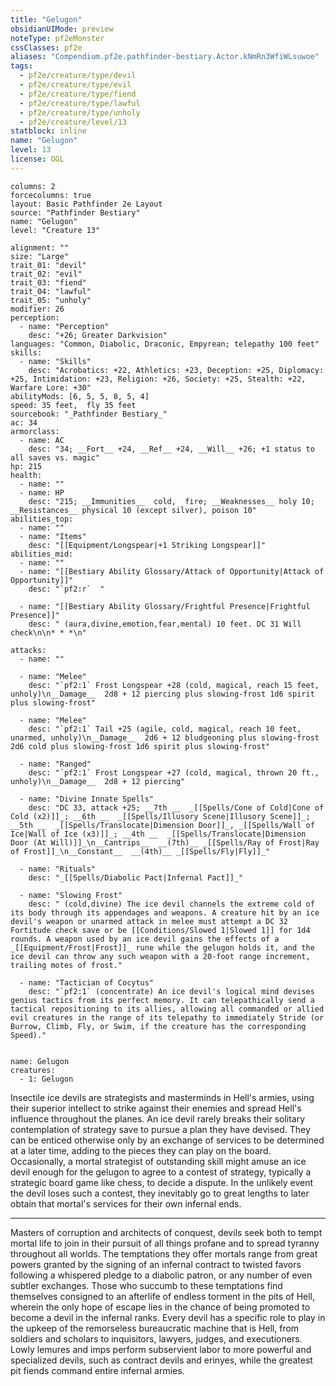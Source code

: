 ```yaml
---
title: "Gelugon"
obsidianUIMode: preview
noteType: pf2eMonster
cssClasses: pf2e
aliases: "Compendium.pf2e.pathfinder-bestiary.Actor.kNmRn3WfiWLsuwoe" 
tags:
  - pf2e/creature/type/devil
  - pf2e/creature/type/evil
  - pf2e/creature/type/fiend
  - pf2e/creature/type/lawful
  - pf2e/creature/type/unholy
  - pf2e/creature/level/13
statblock: inline
name: "Gelugon"
level: 13
license: OGL
---
```


```statblock
columns: 2
forcecolumns: true
layout: Basic Pathfinder 2e Layout
source: "Pathfinder Bestiary"
name: "Gelugon"
level: "Creature 13"

alignment: ""
size: "Large"
trait_01: "devil"
trait_02: "evil"
trait_03: "fiend"
trait_04: "lawful"
trait_05: "unholy"
modifier: 26
perception:
  - name: "Perception"
    desc: "+26; Greater Darkvision"
languages: "Common, Diabolic, Draconic, Empyrean; telepathy 100 feet"
skills:
  - name: "Skills"
    desc: "Acrobatics: +22, Athletics: +23, Deception: +25, Diplomacy: +25, Intimidation: +23, Religion: +26, Society: +25, Stealth: +22, Warfare Lore: +30"
abilityMods: [6, 5, 5, 8, 5, 4]
speed: 35 feet,  fly 35 feet
sourcebook: "_Pathfinder Bestiary_"
ac: 34
armorclass:
  - name: AC
    desc: "34; __Fort__ +24, __Ref__ +24, __Will__ +26; +1 status to all saves vs. magic"
hp: 215
health:
  - name: ""
  - name: HP
    desc: "215; __Immunities__  cold,  fire; __Weaknesses__ holy 10; __Resistances__ physical 10 (except silver), poison 10"
abilities_top:
  - name: ""
  - name: "Items"
    desc: "[[Equipment/Longspear|+1 Striking Longspear]]"
abilities_mid:
  - name: ""
  - name: "[[Bestiary Ability Glossary/Attack of Opportunity|Attack of Opportunity]]"
    desc: "`pf2:r`  "

  - name: "[[Bestiary Ability Glossary/Frightful Presence|Frightful Presence]]"
    desc: " (aura,divine,emotion,fear,mental) 10 feet. DC 31 Will check\n\n* * *\n"

attacks:
  - name: ""

  - name: "Melee"
    desc: "`pf2:1` Frost Longspear +28 (cold, magical, reach 15 feet, unholy)\n__Damage__  2d8 + 12 piercing plus slowing-frost 1d6 spirit plus slowing-frost"

  - name: "Melee"
    desc: "`pf2:1` Tail +25 (agile, cold, magical, reach 10 feet, unarmed, unholy)\n__Damage__  2d6 + 12 bludgeoning plus slowing-frost 2d6 cold plus slowing-frost 1d6 spirit plus slowing-frost"

  - name: "Ranged"
    desc: "`pf2:1` Frost Longspear +27 (cold, magical, thrown 20 ft., unholy)\n__Damage__  2d8 + 12 piercing"

  - name: "Divine Innate Spells"
    desc: "DC 33, attack +25; __7th __  _[[Spells/Cone of Cold|Cone of Cold (x2)]]_; __6th __  _[[Spells/Illusory Scene|Illusory Scene]]_; __5th __  _[[Spells/Translocate|Dimension Door]]_, _[[Spells/Wall of Ice|Wall of Ice (x3)]]_; __4th __  _[[Spells/Translocate|Dimension Door (At Will)]]_\n__Cantrips__  __(7th)__ _[[Spells/Ray of Frost|Ray of Frost]]_\n__Constant__  __(4th)__ _[[Spells/Fly|Fly]]_"

  - name: "Rituals"
    desc: "_[[Spells/Diabolic Pact|Infernal Pact]]_"

  - name: "Slowing Frost"
    desc: " (cold,divine) The ice devil channels the extreme cold of its body through its appendages and weapons. A creature hit by an ice devil's weapon or unarmed attack in melee must attempt a DC 32 Fortitude check save or be [[Conditions/Slowed 1|Slowed 1]] for 1d4 rounds. A weapon used by an ice devil gains the effects of a _[[Equipment/Frost|Frost]]_ rune while the gelugon holds it, and the ice devil can throw any such weapon with a 20-foot range increment, trailing motes of frost."

  - name: "Tactician of Cocytus"
    desc: "`pf2:1` (concentrate) An ice devil's logical mind devises genius tactics from its perfect memory. It can telepathically send a tactical repositioning to its allies, allowing all commanded or allied evil creatures in the range of its telepathy to immediately Stride (or Burrow, Climb, Fly, or Swim, if the creature has the corresponding Speed)."
 
```

```encounter-table
name: Gelugon
creatures:
  - 1: Gelugon
```



Insectile ice devils are strategists and masterminds in Hell's armies, using their superior intellect to strike against their enemies and spread Hell's influence throughout the planes. An ice devil rarely breaks their solitary contemplation of strategy save to pursue a plan they have devised. They can be enticed otherwise only by an exchange of services to be determined at a later time, adding to the pieces they can play on the board. Occasionally, a mortal strategist of outstanding skill might amuse an ice devil enough for the gelugon to agree to a contest of strategy, typically a strategic board game like chess, to decide a dispute. In the unlikely event the devil loses such a contest, they inevitably go to great lengths to later obtain that mortal's services for their own infernal ends.

* * *

Masters of corruption and architects of conquest, devils seek both to tempt mortal life to join in their pursuit of all things profane and to spread tyranny throughout all worlds. The temptations they offer mortals range from great powers granted by the signing of an infernal contract to twisted favors following a whispered pledge to a diabolic patron, or any number of even subtler exchanges. Those who succumb to these temptations find themselves consigned to an afterlife of endless torment in the pits of Hell, wherein the only hope of escape lies in the chance of being promoted to become a devil in the infernal ranks. Every devil has a specific role to play in the upkeep of the remorseless bureaucratic machine that is Hell, from soldiers and scholars to inquisitors, lawyers, judges, and executioners. Lowly lemures and imps perform subservient labor to more powerful and specialized devils, such as contract devils and erinyes, while the greatest pit fiends command entire infernal armies.
